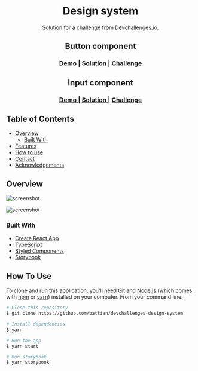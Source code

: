 <h1 align="center">Design system</h1>

<div align="center">
   Solution for a challenge from <a href="http://devchallenges.io" target="_blank">Devchallenges.io</a>.
</div>

<div align="center">
  <h2>Button component</h2>
  <h3>
    <a href="https://devchallenges-design-system.netlify.app/">
      Demo
    </a>
    <span> | </span>
    <a href="https://github.com/battian/devchallenges-design-system">
      Solution
    </a>
    <span> | </span>
    <a href="https://devchallenges.io/challenges/ohgVTyJCbm5OZyTB2gNY">
      Challenge
    </a>
  </h3>
</div>

<div align="center">
  <h2>Input component</h2>
  <h3>
    <a href="https://devchallenges-design-system.netlify.app/">
      Demo
    </a>
    <span> | </span>
    <a href="https://github.com/battian/devchallenges-design-system">
      Solution
    </a>
    <span> | </span>
    <a href="https://devchallenges.io/challenges/TSqutYM4c5WtluM7QzGp">
      Challenge
    </a>
  </h3>
</div>

<!-- TABLE OF CONTENTS -->

## Table of Contents

- [Overview](#overview)
  - [Built With](#built-with)
- [Features](#features)
- [How to use](#how-to-use)
- [Contact](#contact)
- [Acknowledgements](#acknowledgements)

<!-- OVERVIEW -->

## Overview

![screenshot](https://firebasestorage.googleapis.com/v0/b/devchallenges-1234.appspot.com/o/challengesDesigns%2FButtonThumbnail.png?alt=media&token=3ddbedcf-a08b-4144-928f-e551b4bcee80)

![screenshot](https://firebasestorage.googleapis.com/v0/b/devchallenges-1234.appspot.com/o/challengesDesigns%2FInputThumbnail.png?alt=media&token=73685593-9026-42a6-8c68-00243071250e)

### Built With

- [Create React App](https://github.com/facebook/create-react-app)
- [TypeScript](https://www.typescriptlang.org)
- [Styled Components](https://styled-components.com)
- [Storybook](https://storybook.js.org)

## How To Use

To clone and run this application, you'll need [Git](https://git-scm.com) and [Node.js](https://nodejs.org/en/download/) (which comes with [npm](http://npmjs.com) or [yarn](https://yarnpkg.com/)) installed on your computer. From your command line:

```bash
# Clone this repository
$ git clone https://github.com/battian/devchallenges-design-system

# Install dependencies
$ yarn

# Run the app
$ yarn start

# Run storybook
$ yarn storybook
```
